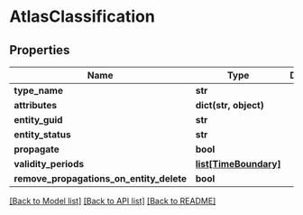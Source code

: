 # AtlasClassification

## Properties
Name | Type | Description | Notes
------------ | ------------- | ------------- | -------------
**type_name** | **str** |  | [optional] 
**attributes** | **dict(str, object)** |  | [optional] 
**entity_guid** | **str** |  | [optional] 
**entity_status** | **str** |  | [optional] 
**propagate** | **bool** |  | [optional] 
**validity_periods** | [**list[TimeBoundary]**](TimeBoundary.md) |  | [optional] 
**remove_propagations_on_entity_delete** | **bool** |  | [optional] 

[[Back to Model list]](../README.md#documentation-for-models) [[Back to API list]](../README.md#documentation-for-api-endpoints) [[Back to README]](../README.md)



